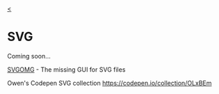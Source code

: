 
[<](../../README.md)

<!-- <img width="475" src="img/favicon-sneakaway.png"> -->

# SVG

Coming soon...




[SVGOMG](https://jakearchibald.github.io/svgomg/) - The missing GUI for SVG files




Owen's Codepen SVG collection
https://codepen.io/collection/OLxBEm
